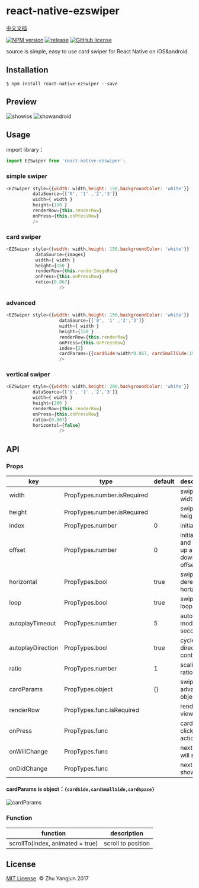 # react-native-ezswiper

[中文文档](./README_CN.md)

[![NPM version][npm-image]][npm-url]
[![release](https://img.shields.io/github/release/easyui/react-native-ezswiper.svg?style=flat-square)](https://github.com/easyui/react-native-ezswiper/releases)
[![GitHub license](https://img.shields.io/badge/license-MIT-blue.svg)](https://raw.githubusercontent.com/joeferraro/react-native-ezswiper/master/LICENSE.md)

source is simple, easy to use card swiper for React Native on iOS&android.


## Installation

```
$ npm install react-native-ezswiper --save
```

## Preview

![showios](showios.gif)  ![showandroid](showandroid.gif)


## Usage

import library：

```js
import EZSwiper from 'react-native-ezswiper';
```

### simple swiper

```js
<EZSwiper style={{width: width,height: 150,backgroundColor: 'white'}}
          dataSource={['0', '1' ,'2','3']}
          width={ width }
          height={150 }
          renderRow={this.renderRow}
          onPress={this.onPressRow}                      
          />
```

### card swiper

```js
<EZSwiper style={{width: width,height: 150,backgroundColor: 'white'}}
           dataSource={images}
           width={ width }
           height={150 }
           renderRow={this.renderImageRow}
           onPress={this.onPressRow} 
           ratio={0.867}                    
                    />
```

### advanced

```js
<EZSwiper style={{width: width,height: 150,backgroundColor: 'white'}}
                    dataSource={['0', '1' ,'2','3']}
                    width={ width }
                    height={150 }
                    renderRow={this.renderRow}
                    onPress={this.onPressRow} 
                    index={2}                
                    cardParams={{cardSide:width*0.867, cardSmallSide:150*0.867,cardSpace:width*(1-0.867)/2*0.2}}  
                    />
```

### vertical swiper

```js
<EZSwiper style={{width: width,height: 200,backgroundColor: 'white'}}
          dataSource={['0', '1' ,'2','3']}
          width={ width }
          height={200 }
          renderRow={this.renderRow}
          onPress={this.onPressRow} 
          ratio={0.867} 
          horizontal={false}  
                    />
```
## API

### Props

| key | type | default | description |                 
| --- | --- | --- | --- |
| width | PropTypes.number.isRequired |  | swiper width |
| height | PropTypes.number.isRequired |  | swiper height |
| index | PropTypes.number | 0 | initial index |
| offset | PropTypes.number | 0 | initial left and right or up and down offsets |
| horizontal | PropTypes.bool | true | swiper derection is horizontal |
| loop | PropTypes.bool | true | swiper is loop |
| autoplayTimeout | PropTypes.number | 5 |  auto play mode  (in second)|
| autoplayDirection | PropTypes.bool | true | cycle direction control |
| ratio | PropTypes.number | 1 | scaling ratio |
| cardParams | PropTypes.object | {} | swiper card advanced object |
| renderRow | PropTypes.func.isRequired | |  render card view |
| onPress | PropTypes.func | | card is clicked action |
| onWillChange | PropTypes.func | | next card will show | 
| onDidChange | PropTypes.func | | next card showed |
 
#### cardParams is object：`{cardSide,cardSmallSide,cardSpace}`
![cardParams](cardParams.png)

### Function
| function | description |                    
| --- | --- | 
| scrollTo(index, animated = true) | scroll to position |


## License
[MIT License](http://opensource.org/licenses/mit-license.html). © Zhu Yangjun 2017


[npm-image]: https://img.shields.io/npm/v/react-native-ezswiper.svg?style=flat-square
[npm-url]: https://npmjs.org/package/react-native-ezswiper
[travis-image]: https://img.shields.io/travis/yorkie/react-native-ezswiper.svg?style=flat-square
[travis-url]: https://travis-ci.org/yorkie/react-native-ezswiper
[david-image]: http://img.shields.io/david/yorkie/react-native-ezswiper.svg?style=flat-square
[david-url]: https://david-dm.org/yorkie/react-native-ezswiper
[downloads-image]: http://img.shields.io/npm/dm/react-native-ezswiper.svg?style=flat-square
[downloads-url]: https://npmjs.org/package/react-native-ezswiper
[React Native]: https://github.com/facebook/react-native
[react-native-cn]: https://github.com/reactnativecn
[react-native-ezswiper]: https://github.com/easyui/react-native-ezswiper
[Linking Libraries iOS Guidance]: https://developer.apple.com/library/ios/recipes/xcode_help-project_editor/Articles/AddingaLibrarytoaTarget.html


